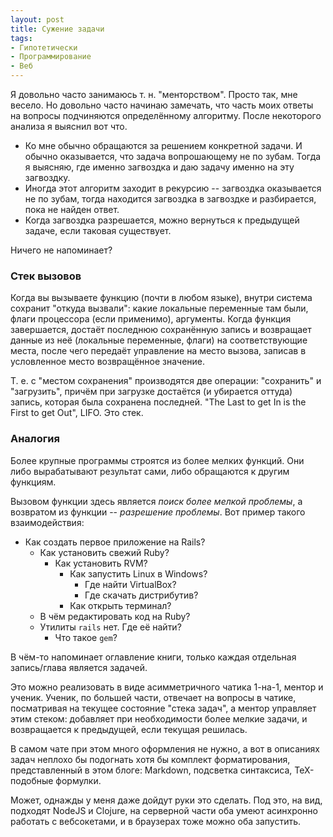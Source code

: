 ```yaml
---
layout: post
title: Сужение задачи
tags:
- Гипотетически
- Программирование
- Веб
---
```


Я довольно часто занимаюсь т. н. "менторством". Просто так, мне весело. Но довольно часто начинаю замечать, что часть моих ответы на вопросы подчиняются определённому алгоритму. После некоторого анализа я выяснил вот что.

* Ко мне обычно обращаются за решением конкретной задачи. И обычно оказывается, что задача вопрошающему не по зубам. Тогда я выясняю, где именно загвоздка и даю задачу именно на эту загвоздку.
* Иногда этот алгоритм заходит в рекурсию -- загвоздка оказывается не по зубам, тогда находится загвоздка в загвоздке и разбирается, пока не найден ответ.
* Когда загвоздка разрешается, можно вернуться к предыдущей задаче, если таковая существует.

Ничего не напоминает?

### Стек вызовов

Когда вы вызываете функцию (почти в любом языке), внутри система сохранит "откуда вызвали": какие локальные переменные там были, флаги процессора (если применимо), аргументы. Когда функция завершается, достаёт последнюю сохранённую запись и возвращает данные из неё (локальные переменные, флаги) на соответствующие места, после чего передаёт управление на место вызова, записав в условленное место возвращённое значение.

Т. е. с "местом сохранения" производятся две операции: "сохранить" и "загрузить", причём при загрузке достаётся (и убирается оттуда) запись, которая была сохранена последней. "The Last to get In is the First to get Out", LIFO. Это стек.

### Аналогия

Более крупные программы строятся из более мелких функций. Они либо вырабатывают результат сами, либо обращаются к другим функциям.

Вызовом функции здесь является *поиск более мелкой проблемы*, а возвратом из функции -- *разрешение проблемы*. Вот пример такого взаимодействия:

* Как создать первое приложение на Rails?
    - Как установить свежий Ruby?
        + Как установить RVM?
            * Как запустить Linux в Windows?
                - Где найти VirtualBox?
                - Где скачать дистрибутив?
            * Как открыть терминал?
    - В чём редактировать код на Ruby?
    - Утилиты `rails` нет. Где её найти?
        + Что такое `gem`?

В чём-то напоминает оглавление книги, только каждая отдельная запись/глава является задачей.

Это можно реализовать в виде асимметричного чатика 1-на-1, ментор и ученик. Ученик, по большей части, отвечает на вопросы в чатике, посматривая на текущее состояние "стека задач", а ментор управляет этим стеком: добавляет при необходимости более мелкие задачи, и возвращается к предыдущей, если текущая решилась.

В самом чате при этом много оформления не нужно, а вот в описаниях задач неплохо бы подогнать хотя бы комплект форматирования, представленный в этом блоге: Markdown, подсветка синтаксиса, TeX-подобные формулки.

Может, однажды у меня даже дойдут руки это сделать. Под это, на вид, подходят NodeJS и Clojure, на серверной части оба умеют асинхронно работать с вебсокетами, и в браузерах тоже можно оба запустить.